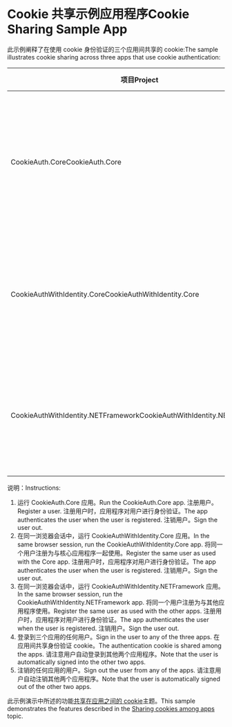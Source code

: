 # <a name="cookie-sharing-sample-app"></a><span data-ttu-id="00e3b-101">Cookie 共享示例应用程序</span><span class="sxs-lookup"><span data-stu-id="00e3b-101">Cookie Sharing Sample App</span></span>

<span data-ttu-id="00e3b-102">此示例阐释了在使用 cookie 身份验证的三个应用间共享的 cookie:</span><span class="sxs-lookup"><span data-stu-id="00e3b-102">The sample illustrates cookie sharing across three apps that use cookie authentication:</span></span>

| <span data-ttu-id="00e3b-103">项目</span><span class="sxs-lookup"><span data-stu-id="00e3b-103">Project</span></span>                             | <span data-ttu-id="00e3b-104">描述</span><span class="sxs-lookup"><span data-stu-id="00e3b-104">Description</span></span> |
| ----------------------------------- | ----------- |
| <span data-ttu-id="00e3b-105">CookieAuth.Core</span><span class="sxs-lookup"><span data-stu-id="00e3b-105">CookieAuth.Core</span></span>                     | <span data-ttu-id="00e3b-106">ASP.NET 核心 2.0 Razor 页应用而无需使用 ASP.NET 核心标识</span><span class="sxs-lookup"><span data-stu-id="00e3b-106">ASP.NET Core 2.0 Razor Pages app without using ASP.NET Core Identity</span></span> |
| <span data-ttu-id="00e3b-107">CookieAuthWithIdentity.Core</span><span class="sxs-lookup"><span data-stu-id="00e3b-107">CookieAuthWithIdentity.Core</span></span>         | <span data-ttu-id="00e3b-108">使用 ASP.NET Core 标识的 ASP.NET Core 2.0 MVC 应用程序</span><span class="sxs-lookup"><span data-stu-id="00e3b-108">ASP.NET Core 2.0 MVC app with ASP.NET Core Identity</span></span> |
| <span data-ttu-id="00e3b-109">CookieAuthWithIdentity.NETFramework</span><span class="sxs-lookup"><span data-stu-id="00e3b-109">CookieAuthWithIdentity.NETFramework</span></span> | <span data-ttu-id="00e3b-110">使用 ASP.NET Identity 的 ASP.NET Framework 4.6.1 MVC 应用程序</span><span class="sxs-lookup"><span data-stu-id="00e3b-110">ASP.NET Framework 4.6.1 MVC app with ASP.NET Identity</span></span> |

<span data-ttu-id="00e3b-111">说明：</span><span class="sxs-lookup"><span data-stu-id="00e3b-111">Instructions:</span></span>

1. <span data-ttu-id="00e3b-112">运行 CookieAuth.Core 应用。</span><span class="sxs-lookup"><span data-stu-id="00e3b-112">Run the CookieAuth.Core app.</span></span> <span data-ttu-id="00e3b-113">注册用户。</span><span class="sxs-lookup"><span data-stu-id="00e3b-113">Register a user.</span></span> <span data-ttu-id="00e3b-114">注册用户时，应用程序对用户进行身份验证。</span><span class="sxs-lookup"><span data-stu-id="00e3b-114">The app authenticates the user when the user is registered.</span></span> <span data-ttu-id="00e3b-115">注销用户。</span><span class="sxs-lookup"><span data-stu-id="00e3b-115">Sign the user out.</span></span>
1. <span data-ttu-id="00e3b-116">在同一浏览器会话中，运行 CookieAuthWithIdentity.Core 应用。</span><span class="sxs-lookup"><span data-stu-id="00e3b-116">In the same browser session, run the CookieAuthWithIdentity.Core app.</span></span> <span data-ttu-id="00e3b-117">将同一个用户注册为与核心应用程序一起使用。</span><span class="sxs-lookup"><span data-stu-id="00e3b-117">Register the same user as used with the Core app.</span></span> <span data-ttu-id="00e3b-118">注册用户时，应用程序对用户进行身份验证。</span><span class="sxs-lookup"><span data-stu-id="00e3b-118">The app authenticates the user when the user is registered.</span></span> <span data-ttu-id="00e3b-119">注销用户。</span><span class="sxs-lookup"><span data-stu-id="00e3b-119">Sign the user out.</span></span>
1. <span data-ttu-id="00e3b-120">在同一浏览器会话中，运行 CookieAuthWithIdentity.NETFramework 应用。</span><span class="sxs-lookup"><span data-stu-id="00e3b-120">In the same browser session, run the CookieAuthWithIdentity.NETFramework app.</span></span> <span data-ttu-id="00e3b-121">将同一个用户注册为与其他应用程序使用。</span><span class="sxs-lookup"><span data-stu-id="00e3b-121">Register the same user as used with the other apps.</span></span> <span data-ttu-id="00e3b-122">注册用户时，应用程序对用户进行身份验证。</span><span class="sxs-lookup"><span data-stu-id="00e3b-122">The app authenticates the user when the user is registered.</span></span> <span data-ttu-id="00e3b-123">注销用户。</span><span class="sxs-lookup"><span data-stu-id="00e3b-123">Sign the user out.</span></span>
1. <span data-ttu-id="00e3b-124">登录到三个应用的任何用户。</span><span class="sxs-lookup"><span data-stu-id="00e3b-124">Sign in the user to any of the three apps.</span></span> <span data-ttu-id="00e3b-125">在应用间共享身份验证 cookie。</span><span class="sxs-lookup"><span data-stu-id="00e3b-125">The authentication cookie is shared among the apps.</span></span> <span data-ttu-id="00e3b-126">请注意用户自动登录到其他两个应用程序。</span><span class="sxs-lookup"><span data-stu-id="00e3b-126">Note that the user is automatically signed into the other two apps.</span></span>
1. <span data-ttu-id="00e3b-127">注销的任何应用的用户。</span><span class="sxs-lookup"><span data-stu-id="00e3b-127">Sign out the user from any of the apps.</span></span> <span data-ttu-id="00e3b-128">请注意用户自动注销其他两个应用程序。</span><span class="sxs-lookup"><span data-stu-id="00e3b-128">Note that the user is automatically signed out of the other two apps.</span></span>

<span data-ttu-id="00e3b-129">此示例演示中所述的功能[共享在应用之间的 cookie](https://docs.microsoft.com/aspnet/core/security/cookie-sharing)主题。</span><span class="sxs-lookup"><span data-stu-id="00e3b-129">This sample demonstrates the features described in the [Sharing cookies among apps](https://docs.microsoft.com/aspnet/core/security/cookie-sharing) topic.</span></span>
